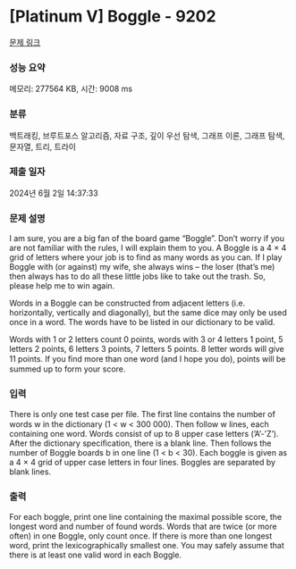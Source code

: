 # [Platinum V] Boggle - 9202 

[문제 링크](https://www.acmicpc.net/problem/9202) 

### 성능 요약

메모리: 277564 KB, 시간: 9008 ms

### 분류

백트래킹, 브루트포스 알고리즘, 자료 구조, 깊이 우선 탐색, 그래프 이론, 그래프 탐색, 문자열, 트리, 트라이

### 제출 일자

2024년 6월 2일 14:37:33

### 문제 설명

<p>I am sure, you are a big fan of the board game “Boggle”. Don’t worry if you are not familiar with the rules, I will explain them to you. A Boggle is a 4 × 4 grid of letters where your job is to find as many words as you can. If I play Boggle with (or against) my wife, she always wins – the loser (that’s me) then always has to do all these little jobs like to take out the trash. So, please help me to win again.</p>

<p>Words in a Boggle can be constructed from adjacent letters (i.e. horizontally, vertically and diagonally), but the same dice may only be used once in a word. The words have to be listed in our dictionary to be valid.</p>

<p>Words with 1 or 2 letters count 0 points, words with 3 or 4 letters 1 point, 5 letters 2 points, 6 letters 3 points, 7 letters 5 points. 8 letter words will give 11 points. If you ﬁnd more than one word (and I hope you do), points will be summed up to form your score.</p>

### 입력 

 <p>There is only one test case per ﬁle. The first line contains the number of words w in the dictionary (1 < w < 300 000). Then follow w lines, each containing one word. Words consist of up to 8 upper case letters (’A’-’Z’). After the dictionary specification, there is a blank line. Then follows the number of Boggle boards b in one line (1 < b < 30). Each boggle is given as a 4 × 4 grid of upper case letters in four lines. Boggles are separated by blank lines.</p>

### 출력 

 <p>For each boggle, print one line containing the maximal possible score, the longest word and number of found words. Words that are twice (or more often) in one Boggle, only count once. If there is more than one longest word, print the lexicographically smallest one. You may safely assume that there is at least one valid word in each Boggle.</p>

